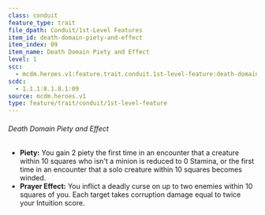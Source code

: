 ```yaml
---
class: conduit
feature_type: trait
file_dpath: Conduit/1st-Level Features
item_id: death-domain-piety-and-effect
item_index: 09
item_name: Death Domain Piety and Effect
level: 1
scc:
  - mcdm.heroes.v1:feature.trait.conduit.1st-level-feature:death-domain-piety-and-effect
scdc:
  - 1.1.1:8.1.8.1:09
source: mcdm.heroes.v1
type: feature/trait/conduit/1st-level-feature
---
```


###### Death Domain Piety and Effect

- **Piety:** You gain 2 piety the first time in an encounter that a creature within 10 squares who isn't a minion is reduced to 0 Stamina, or the first time in an encounter that a solo creature within 10 squares becomes winded.
- **Prayer Effect:** You inflict a deadly curse on up to two enemies within 10 squares of you. Each target takes corruption damage equal to twice your Intuition score.
